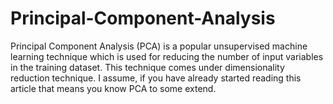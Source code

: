 # Principal-Component-Analysis
Principal Component Analysis (PCA) is a popular unsupervised machine learning technique which is used for reducing the number of input variables in the training dataset. This technique comes under dimensionality reduction technique. I assume, if you have already started reading this article that means you know PCA to some extend.
